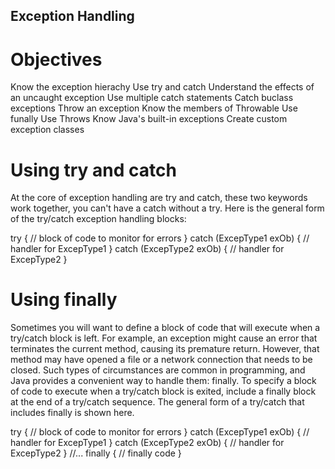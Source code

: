 ## Exception Handling
# Objectives
Know the exception hierachy
Use try and catch
Understand the effects of an uncaught exception
Use multiple catch statements
Catch buclass exceptions
Throw an exception
Know the members of Throwable
Use funally
Use Throws
Know Java's built-in exceptions
Create custom exception classes

# Using try and catch
At the core of exception handling are try and catch, these two keywords work together, you can't have a catch without a try.
 Here is the general form of the try/catch exception handling blocks:

try {
// block of code to monitor for errors
}
catch (ExcepType1 exOb) {
// handler for ExcepType1
}
catch (ExcepType2 exOb) {
// handler for ExcepType2
}

# Using finally
Sometimes you will want to define a block of code that will execute when a try/catch block
is left. For example, an exception might cause an error that terminates the current method,
causing its premature return. However, that method may have opened a file or a network
connection that needs to be closed. Such types of circumstances are common in programming,
and Java provides a convenient way to handle them: finally.
To specify a block of code to execute when a try/catch block is exited, include a finally
block at the end of a try/catch sequence. The general form of a try/catch that includes finally
is shown here.

try {
// block of code to monitor for errors
}
catch (ExcepType1 exOb) {
// handler for ExcepType1
}
catch (ExcepType2 exOb) {
// handler for ExcepType2
}
//...
finally {
// finally code
}
